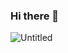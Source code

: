 ### Hi there 👋

![Untitled](https://user-images.githubusercontent.com/114527082/215185587-e26082bb-7a65-49f8-bd73-ad4f8d182378.gif)

